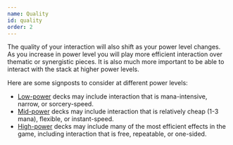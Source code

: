 ```yaml
---
name: Quality
id: quality
order: 2
---
```


The quality of your interaction will also shift as your power level changes. As you increase in power level you will play more efficient interaction over thematic or synergistic pieces. It is also much more important to be able to interact with the stack at higher power levels.

Here are some signposts to consider at different power levels:

- [Low-power](../power-levels#low) decks may include interaction that is mana-intensive, narrow, or sorcery-speed.
- [Mid-power](../power-levels#mid) decks may include interaction that is relatively cheap (1-3 mana), flexible, or instant-speed.
- [High-power](../power-levels#high) decks may include many of the most efficient effects in the game, including interaction that is free, repeatable, or one-sided.
